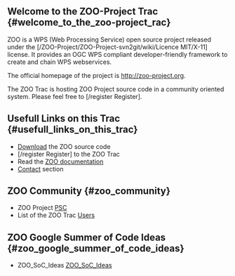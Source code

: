 ## Welcome to the ZOO-Project Trac {#welcome_to_the_zoo-project_rac}

ZOO is a WPS (Web Processing Service) open source project released under
the \[/ZOO-Project/ZOO-Project-svn2git/wiki/Licence MIT/X-11\] license.
It provides an OGC WPS compliant developer-friendly framework to create
and chain WPS webservices.

The official homepage of the project is <http://zoo-project.org>.

The ZOO Trac is hosting ZOO Project source code in a community oriented
system. Please feel free to \[/register Register\].

## Usefull Links on this Trac {#usefull_links_on_this_trac}

-   [Download](Download "wikilink") the ZOO source code
-   \[/register Register\] to the ZOO Trac
-   Read the [ZOO documentation](http://zoo-project.org/docs/)
-   [Contact](Contact "wikilink") section

## ZOO Community {#zoo_community}

-   ZOO Project [PSC](PSC "wikilink")
-   List of the ZOO Trac [Users](Users "wikilink")

## ZOO Google Summer of Code Ideas {#zoo_google_summer_of_code_ideas}

-   ZOO_SoC_Ideas [ZOO_SoC_Ideas](ZOO_SoC_Ideas "wikilink")
